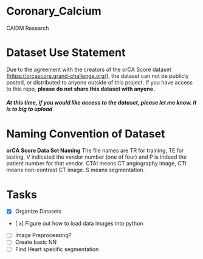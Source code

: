 # Coronary_Calcium
CAIDM Research

# Dataset Use Statement

Due to the agreement with the creators of the orCA Score dataset (https://orcascore.grand-challenge.org/), the dataset can not be publicly posted, or distributed to anyone outside of this project.
If you have access to this repo, **please do not share this dataset with anyone.**

##### At this time, if you would like access to the dataset, please let me know. It is to big to upload

# Naming Convention of Dataset
**orCA Score Data Set Naming** 
The file names are TR for training, TE for testing, V indicated the vendor number (one of four) and P is indeed the patient number for that vendor. CTAI means CT angiography image, CTI means non-contrast CT image. S means segmentation. 

# Tasks
- [x] Organize Datasets
- [ x] Figure out how to load data images into python
- [ ] Image Preprocessing?
- [ ] Create basic NN
- [ ] Find Heart specific segmentation
